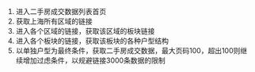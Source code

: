 1. 进入二手房成交数据列表首页
2. 获取上海所有区域的链接 
3. 进入各个区域的链接，获取该区域的板块链接
4. 进入各个板块的链接，获取该板块的各种户型结构
5. 以单独户型为最终条件，获取二手房成交数据，最大页码100，超出100则继续增加过虑条件，以规避链接3000条数据的限制